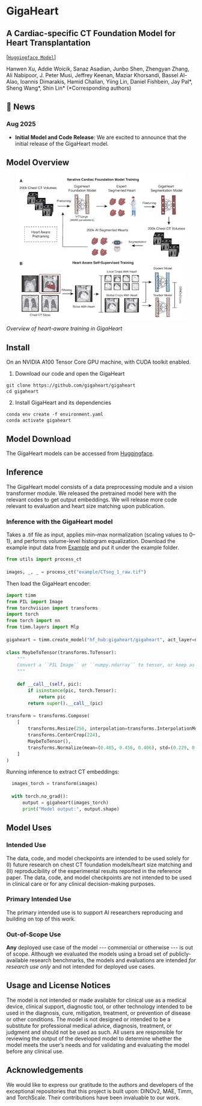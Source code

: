 # GigaHeart
## A Cardiac-specific CT Foundation Model for Heart Transplantation

[[`Huggingface Model`](https://huggingface.co/gigaheart/gigaheart)]

Hanwen Xu, Addie Woicik, Sanaz Asadian, Junbo Shen, Zhengyan Zhang, Ali Nabipoor, J. Peter Musi, Jeffrey Keenan, Maziar Khorsandi, Bassel Al-Alao, Ioannis Dimarakis, Hamid Chalian, Yiing Lin, Daniel Fishbein, Jay Pal*, Sheng Wang*, Shin Lin* (*Corresponding authors)

## 📢 News

### Aug 2025
- **Initial Model and Code Release**: We are excited to announce that the initial release of the GigaHeart model.

## Model Overview

<p align="center">
    <img src="images/gigaheart_overview.png" width="90%"> <br>

  *Overview of heart-aware training in GigaHeart*

</p>

## Install

On an NVIDIA A100 Tensor Core GPU machine, with CUDA toolkit enabled.

1. Download our code and open the GigaHeart

```Shell
git clone https://github.com/gigaheart/gigaheart
cd gigaheart
```

2. Install GigaHeart and its dependencies

```Shell
conda env create -f environment.yaml
conda activate gigaheart
```

## Model Download

The GigaHeart models can be accessed from [Huggingface](https://huggingface.co/gigaheart/gigaheart).

## Inference

The GigaHeart model consists of a data preprocessing module and a vision transformer module. We released the pretrained model here with the relevant codes to get output embeddings. We will release more code relevant to evaluation and heart size matching upon publication.

### Inference with the GigaHeart model

Takes a .tif file as input, applies min–max normalization (scaling values to 0–1), and performs volume-level histogram equalization. Download the example input data from [Example](https://drive.google.com/file/d/1GuUr20w6dRoqHr2zs79RAKU_-8OTLpRi/view?usp=sharing) and put it under the example folder.

```Python
from utils import process_ct

images, _, _ = process_ct("example/CTseg_1_raw.tif")
```

Then load the GigaHeart encoder:
```Python
import timm
from PIL import Image
from torchvision import transforms
import torch
from torch import nn
from timm.layers import Mlp

gigaheart = timm.create_model("hf_hub:gigaheart/gigaheart", act_layer=nn.GELU, mlp_layer=Mlp, pretrained=True)

class MaybeToTensor(transforms.ToTensor):
    """
    Convert a ``PIL Image`` or ``numpy.ndarray`` to tensor, or keep as is if already a tensor.
    """

    def __call__(self, pic):
        if isinstance(pic, torch.Tensor):
            return pic
        return super().__call__(pic)
    
transform = transforms.Compose(
    [
        transforms.Resize(256, interpolation=transforms.InterpolationMode.BICUBIC),
        transforms.CenterCrop(224),
        MaybeToTensor(),
        transforms.Normalize(mean=(0.485, 0.456, 0.406), std=(0.229, 0.224, 0.225)),
    ]
)
```

Running inference to extract CT embeddings:
```Python
  images_torch = transform(images)

  with torch.no_grad():
      output = gigaheart(images_torch)
      print("Model output:", output.shape)
```

## Model Uses

### Intended Use
The data, code, and model checkpoints are intended to be used solely for (I) future research on chest CT foundation models/heart size matching and (II) reproducibility of the experimental results reported in the reference paper. The data, code, and model checkpoints are not intended to be used in clinical care or for any clinical decision-making purposes.

### Primary Intended Use
The primary intended use is to support AI researchers reproducing and building on top of this work.

### Out-of-Scope Use
**Any** deployed use case of the model --- commercial or otherwise --- is out of scope. Although we evaluated the models using a broad set of publicly-available research benchmarks, the models and evaluations are intended *for research use only* and not intended for deployed use cases.

## Usage and License Notices

The model is not intended or made available for clinical use as a medical device, clinical support, diagnostic tool, or other technology intended to be used in the diagnosis, cure, mitigation, treatment, or prevention of disease or other conditions. The model is not designed or intended to be a substitute for professional medical advice, diagnosis, treatment, or judgment and should not be used as such.  All users are responsible for reviewing the output of the developed model to determine whether the model meets the user’s needs and for validating and evaluating the model before any clinical use.

## Acknowledgements

We would like to express our gratitude to the authors and developers of the exceptional repositories that this project is built upon: DINOv2, MAE, Timm, and TorchScale. Their contributions have been invaluable to our work.
